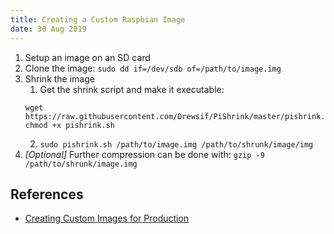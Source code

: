 ```yaml
---
title: Creating a Custom Raspbian Image
date: 30 Aug 2019
---
```


1. Setup an image on an SD card
1. Clone the image: `sudo dd if=/dev/sdb of=/path/to/image.img`
1. Shrink the image
    1. Get the shrink script and make it executable:
    ```
    wget  https://raw.githubusercontent.com/Drewsif/PiShrink/master/pishrink.sh
    chmod +x pishrink.sh
    ```
    2. `sudo pishrink.sh /path/to/image.img /path/to/shrunk/image/img`
1. *[Optional]* Further compression can be done with: `gzip -9 /path/to/shrunk/image.img`

## References

- [Creating Custom Images for Production](https://medium.com/platformer-blog/creating-a-custom-raspbian-os-image-for-production-3fcb43ff3630)
